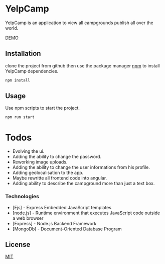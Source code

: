 # YelpCamp

YelpCamp is an application to view all campgrounds publish all over the world.
 
[DEMO](https://yelpcamp.mathieulussier.ca/)

## Installation

clone the project from github then use the package manager [npm](https://www.npmjs.com/) to install YelpCamp dependencies.

```bash
npm install
```

## Usage

Use npm scripts to start the project.

```bash
npm run start
```

# Todos

  - Evolving the ui.
  - Adding the ability to change the password.
  - Reworking image uploads.
  - Adding the ability to change the user informations from his profile.
  - Adding geolocalisation to the app.
  - Maybe rewritte all frontend code into angular.
  - Adding ability to describe the campground more than just a text box.

### Technologies

* [Ejs] - Express Embedded JavaScript templates 
* [node.js] - Runtime environment that executes JavaScript code outside a web browser
* [Express] - Node.js Backend Framework
* [MongoDb] - Document-Oriented Database Program

## License
[MIT](https://choosealicense.com/licenses/mit/)

